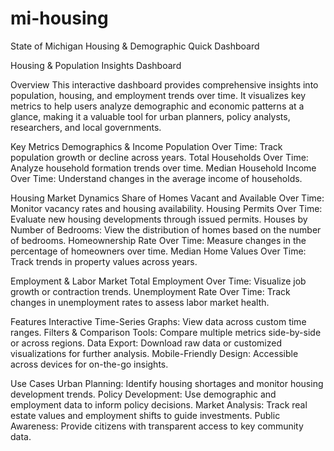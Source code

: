 # mi-housing
State of Michigan Housing &amp; Demographic Quick Dashboard

Housing & Population Insights Dashboard

Overview
This interactive dashboard provides comprehensive insights into population, housing, and employment trends over time. It visualizes key metrics to help users analyze demographic and economic patterns at a glance, making it a valuable tool for urban planners, policy analysts, researchers, and local governments.

Key Metrics
Demographics & Income
Population Over Time: Track population growth or decline across years.
Total Households Over Time: Analyze household formation trends over time.
Median Household Income Over Time: Understand changes in the average income of households.

Housing Market Dynamics
Share of Homes Vacant and Available Over Time: Monitor vacancy rates and housing availability.
Housing Permits Over Time: Evaluate new housing developments through issued permits.
Houses by Number of Bedrooms: View the distribution of homes based on the number of bedrooms.
Homeownership Rate Over Time: Measure changes in the percentage of homeowners over time.
Median Home Values Over Time: Track trends in property values across years.

Employment & Labor Market
Total Employment Over Time: Visualize job growth or contraction trends.
Unemployment Rate Over Time: Track changes in unemployment rates to assess labor market health.

Features
Interactive Time-Series Graphs: View data across custom time ranges.
Filters & Comparison Tools: Compare multiple metrics side-by-side or across regions.
Data Export: Download raw data or customized visualizations for further analysis.
Mobile-Friendly Design: Accessible across devices for on-the-go insights.

Use Cases
Urban Planning: Identify housing shortages and monitor housing development trends.
Policy Development: Use demographic and employment data to inform policy decisions.
Market Analysis: Track real estate values and employment shifts to guide investments.
Public Awareness: Provide citizens with transparent access to key community data.
